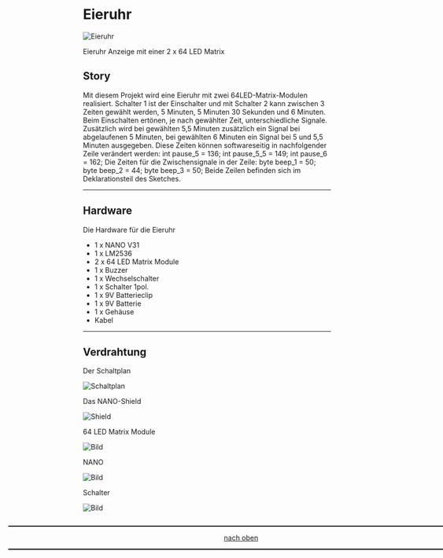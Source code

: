 <a name="oben"></a>

# Eieruhr

![Eieruhr](/pic/eieruhr.png)

Eieruhr Anzeige mit einer 2 x 64 LED Matrix

## Story

Mit diesem Projekt wird eine Eieruhr mit zwei 64LED-Matrix-Modulen realisiert. Schalter 1 ist der Einschalter und mit Schalter 2 kann zwischen 3 Zeiten gewählt werden, 5 Minuten, 5 Minuten 30 Sekunden und 6 Minuten. Beim Einschalten ertönen, je nach gewählter Zeit, unterschiedliche Signale. Zusätzlich wird bei gewählten 5,5 Minuten zusätzlich ein Signal bei abgelaufenen 5 Minuten, bei gewählten 6 Minuten ein Signal bei 5 und 5,5 Minuten ausgegeben. Diese Zeiten können softwareseitig in nachfolgender Zeile verändert werden:
int pause_5 = 136; int pause_5_5 = 149; int pause_6 = 162;
Die Zeiten für die Zwischensignale in der Zeile:
byte beep_1 = 50; byte beep_2 = 44; byte beep_3 = 50;
Beide Zeilen befinden sich im Deklarationsteil des Sketches.





---
## Hardware
Die Hardware für die Eieruhr

+ 1 x NANO V31
+ 1 x LM2536
+ 2 x 64 LED Matrix Module
+ 1 x Buzzer
+ 1 x Wechselschalter
+ 1 x Schalter 1pol.
+ 1 x 9V Batterieclip
+ 1 x 9V Batterie
+ 1 x Gehäuse
+ Kabel

---

## Verdrahtung

Der Schaltplan

![Schaltplan](/pic/schaltplan_eieruhr.png)



Das NANO-Shield

![Shield](/pic/eieruhrshield.png)


64 LED Matrix Module

![Bild](/pic/eieruhr_max.jpg)

NANO

![Bild](/pic/eieruhr_nano.png)


Schalter

![Bild](/pic/eieruhr_schalter.png)









<div style="position:absolute; left:2cm; ">   
<ol class="breadcrumb" style="border-top: 2px solid black;border-bottom:2px solid black; height: 45px; width: 900px;"> <p align="center"><a href="#oben">nach oben</a></p></ol>
</div> 




